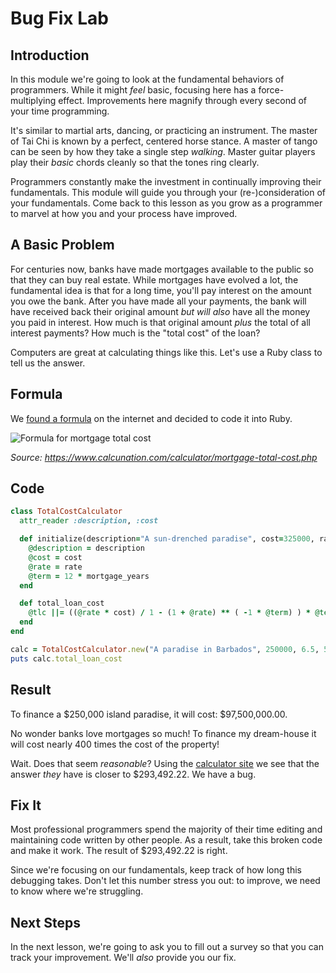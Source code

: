 # Bug Fix Lab

## Introduction

In this module we're going to look at the fundamental behaviors of programmers.
While it might _feel_ basic, focusing here has a force-multiplying effect.
Improvements here magnify through every second of your time programming.

It's similar to martial arts, dancing, or practicing an instrument. The master
of Tai Chi is known by a perfect, centered horse stance. A master of tango can
be seen by how they take a single step _walking_. Master guitar players play
their _basic_ chords cleanly so that the tones ring clearly.

Programmers constantly make the investment in continually improving their
fundamentals. This module will guide you through your (re-)consideration of
your fundamentals. Come back to this lesson as you grow as a programmer to
marvel at how you and your process have improved.

## A Basic Problem

For centuries now, banks have made mortgages available to the public so that
they can buy real estate. While mortgages have evolved a lot, the fundamental idea is
that for a long time, you'll pay interest on the amount you owe the bank. After
you have made all your payments, the bank will have received back their
original amount _but will also_ have all the money you paid in interest. How
much is that original amount _plus_ the total of all interest payments? How
much is the "total cost" of the loan?

Computers are great at calculating things like this. Let's use a Ruby class to
tell us the answer.

## Formula

We [found a formula][formula] on the internet and decided to code it into Ruby.

![Formula for mortgage total cost](https://curriculum-content.s3.amazonaws.com/pfwtfp/pfwtfp-bug-fix/mortgage_formula.png)

_Source: https://www.calcunation.com/calculator/mortgage-total-cost.php_

## Code

```ruby
class TotalCostCalculator
  attr_reader :description, :cost

  def initialize(description="A sun-drenched paradise", cost=325000, rate=0.02, mortgage_years)
    @description = description
    @cost = cost
    @rate = rate
    @term = 12 * mortgage_years
  end

  def total_loan_cost
    @tlc ||= ((@rate * cost) / 1 - (1 + @rate) ** ( -1 * @term) ) * @term
  end
end

calc = TotalCostCalculator.new("A paradise in Barbados", 250000, 6.5, 5)
puts calc.total_loan_cost
```

## Result

To finance a $250,000 island paradise, it will cost: $97,500,000.00.

No wonder banks love mortgages so much! To finance my dream-house it will cost
nearly 400 times the cost of the property!

Wait. Does that seem _reasonable_? Using the [calculator site][formula] we see
that the answer _they_ have is closer to $293,492.22. We have a bug.

## Fix It

Most professional programmers spend the majority of their time editing and
maintaining code written by other people. As a result, take this broken code
and make it work. The result of $293,492.22 is right.

Since we're focusing on our fundamentals, keep track of how long this debugging
takes.  Don't let this number stress you out: to improve, we need to know
where we're struggling.

## Next Steps

In the next lesson, we're going to ask you to fill out a survey so that you can
track your improvement.  We'll _also_ provide you our fix.

[formula]: https://www.calcunation.com/calculator/mortgage-total-cost.php
